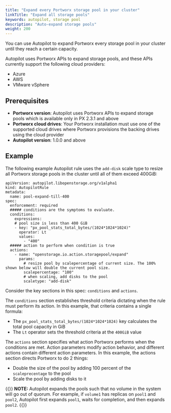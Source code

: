 ```yaml
---
title: "Expand every Portworx storage pool in your cluster"
linkTitle: "Expand all storage pools"
keywords: autopilot, storage pool
description: "Auto-expand storage pools"
weight: 200
---
```


You can use Autopilot to expand Portworx every storage pool in your cluster until they reach a certain capacity.

Autopilot uses Portworx APIs to expand storage pools, and these APIs currently support the following cloud providers:

* Azure
* AWS
* VMware vSphere

## Prerequisites

* **Portworx version**: Autopilot uses Portworx APIs to expand storage pools which is available only in PX 2.3.1 and above
* **Portworx cloud drives**: Your Portworx installation must use one of the supported cloud drives where Portworx provisions the backing drives using the cloud provider
* **Autopilot version**: 1.0.0 and above

## Example

The following example Autopilot rule uses the `add-disk` scale type to resize all Portworx storage pools in the cluster until all of them exceed 400GiB:

```text
apiVersion: autopilot.libopenstorage.org/v1alpha1
kind: AutopilotRule
metadata:
  name: pool-expand-till-400
spec:
  enforcement: required
  ##### conditions are the symptoms to evaluate.
  conditions:
    expressions:
    # pool size is less than 400 GiB
    - key: "px_pool_stats_total_bytes/(1024*1024*1024)"
      operator: Lt
      values:
        - "400"
  ##### action to perform when condition is true
  actions:
    - name: "openstorage.io.action.storagepool/expand"
      params:
        # resize pool by scalepercentage of current size. The 100% shown below will double the current pool size.
        scalepercentage: "100"
        # when scaling, add disks to the pool
        scaletype: "add-disk"
```

Consider the key sections in this spec: `conditions` and `actions`.

The `conditions` section establishes threshold criteria dictating when the rule must perform its action. In this example, that criteria contains a single formula:

* The `px_pool_stats_total_bytes/(1024*1024*1024)` key calculates the total pool capacity in GiB
* The `Lt` operator sets the threshold criteria at the `400GiB` value

The `actions` section specifies what action Portworx performs when the conditions are met. Action parameters modify action behavior, and different actions contain different action parameters. In this example, the actions section directs Portworx to do 2 things:

* Double the size of the pool by adding 100 percent of the `scaleprecentage` to the pool
* Scale the pool by adding disks to it

{{<info>}}
**NOTE:** Autopilot expands the pools such that no volume in the system will go out of quorum. For example, if `volume1` has replicas on `pool1` and `pool2`, Autopilot first expands `pool1`, waits for completion, and then expands `pool2`.
{{</info>}}
